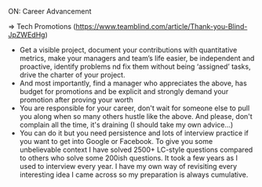 ON: Career Advancement

=> Tech Promotions (https://www.teamblind.com/article/Thank-you-Blind-JpZWEdHg)
* Get a visible project, document your contributions with quantitative metrics, make your managers and team’s life easier, be independent and proactive, identify problems nd fix them without being ‘assigned’ tasks, drive the charter of your project.
* And most importantly, find a manager who appreciates the above, has budget for promotions and be explicit and strongly demand your promotion after proving your worth
* You are responsible for your career, don't wait for someone else to pull you along when so many others hustle like the above. And please, don't complain all the time, it's draining (I should take my own advice...)
* You can do it but you need persistence and lots of interview practice if you want to get into Google or Facebook. To give you some unbelievable context I have solved 2500+ LC-style questions compared to others who solve some 200ish questions. It took a few years as I used to interview every year. I have my own way of revisiting every interesting idea I came across so my preparation is always cumulative.
